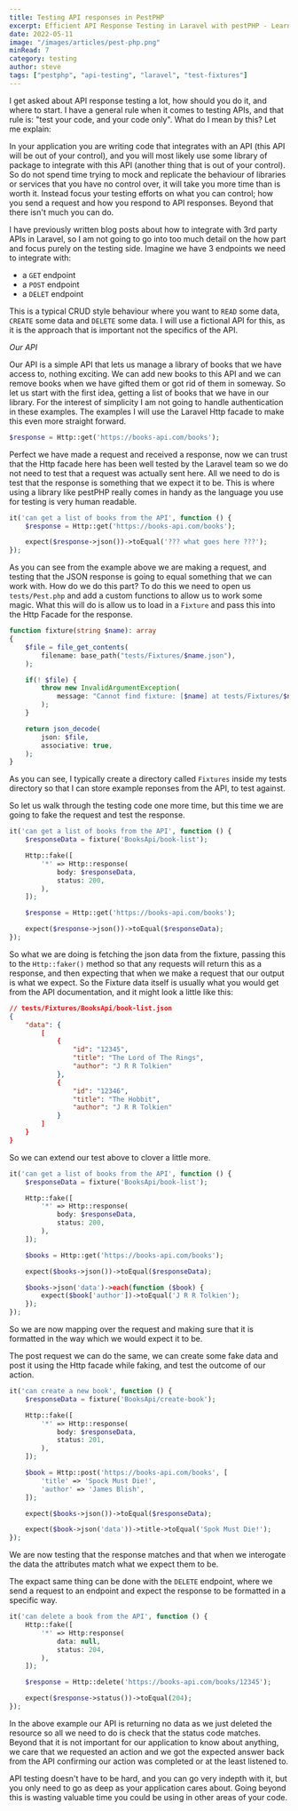 ```yaml
---
title: Testing API responses in PestPHP
excerpt: Efficient API Response Testing in Laravel with pestPHP - Learn to test Laravel API responses effectively using pestPHP and fixtures.
date: 2022-05-11
image: "/images/articles/pest-php.png"
minRead: 7
category: testing
author: steve
tags: ["pestphp", "api-testing", "laravel", "test-fixtures"]
---
```


I get asked about API response testing a lot, how should you do it, and where to start. I have a general rule when it comes to testing APIs, and that rule is: "test your code, and your code only". What do I mean by this? Let me explain:

In your application you are writing code that integrates with an API (this API will be out of your control), and you will most likely use some library of package to integrate with this API (another thing that is out of your control). So do not spend time trying to mock and replicate the behaviour of libraries or services that you have no control over, it will take you more time than is worth it. Instead focus your testing efforts on what you can control; how you send a request and how you respond to API responses. Beyond that there isn't much you can do.

I have previously written blog posts about how to integrate with 3rd party APIs in Laravel, so I am not going to go into too much detail on the how part and focus purely on the testing side. Imagine we have 3 endpoints we need to integrate with:

- a `GET` endpoint
- a `POST` endpoint
- a `DELET` endpoint

This is a typical CRUD style behaviour where you want to `READ` some data, `CREATE` some data and `DELETE` some data. I will use a fictional API for this, as it is the approach that is important not the specifics of the API.

*Our API*

Our API is a simple API that lets us manage a library of books that we have access to, nothing exciting. We can add new books to this API and we can remove books when we have gifted them or got rid of them in someway. So let us start with the first idea, getting a list of books that we have in our library. For the interest of simplicity I am not going to handle authentication in these examples. The examples I will use the Laravel Http facade to make this even more straight forward.

```php
$response = Http::get('https://books-api.com/books');
```

Perfect we have made a request and received a response, now we can trust that the Http facade here has been well tested by the Laravel team so we do not need to test that a request was actually sent here. All we need to do is test that the response is something that we expect it to be. This is where using a library like pestPHP really comes in handy as the language you use for testing is very human readable.

```php
it('can get a list of books from the API', function () {
    $response = Http::get('https://books-api.com/books');

    expect($response->json())->toEqual('??? what goes here ???');
});
```

As you can see from the example above we are making a request, and testing that the JSON response is going to equal something that we can work with. How do we do this part? To do this we need to open us `tests/Pest.php` and add a custom functions to allow us to work some magic. What this will do is allow us to load in a `Fixture` and pass this into the Http Facade for the response.

```php
function fixture(string $name): array
{
    $file = file_get_contents(
        filename: base_path("tests/Fixtures/$name.json"),
    );

    if(! $file) {
        throw new InvalidArgumentException(
            message: "Cannot find fixture: [$name] at tests/Fixtures/$name.json",
        );
    }

    return json_decode(
        json: $file,
        associative: true,
    );
}
```

As you can see, I typically create a directory called `Fixtures` inside my tests directory so that I can store example reponses from the API, to test against.

So let us walk through the testing code one more time, but this time we are going to fake the request and test the response.

```php
it('can get a list of books from the API', function () {
    $responseData = fixture('BooksApi/book-list');

    Http::fake([
        '*' => Http::response(
            body: $responseData,
            status: 200,
        ),
    ]);

    $response = Http::get('https://books-api.com/books');

    expect($response->json())->toEqual($responseData);
});
```

So what we are doing is fetching the json data from the fixture, passing this to the `Http::faker()` method so that any requests will return this as a response, and then expecting that when we make a request that our output is what we expect. So the Fixture data itself is usually what you would get from the API documentation, and it might look a little like this:

```json
// tests/Fixtures/BooksApi/book-list.json
{
    "data": {
        [
            {
                "id": "12345",
                "title": "The Lord of The Rings",
                "author": "J R R Tolkien"
            },
            {
                "id": "12346",
                "title": "The Hobbit",
                "author": "J R R Tolkien"
            }
        ]
    }
}
```

So we can extend our test above to clover a little more.

```php
it('can get a list of books from the API', function () {
    $responseData = fixture('BooksApi/book-list');

    Http::fake([
        '*' => Http::response(
            body: $responseData,
            status: 200,
        ),
    ]);

    $books = Http::get('https://books-api.com/books');

    expect($books->json())->toEqual($responseData);

    $books->json('data')->each(function ($book) {
        expect($book['author'])->toEqual('J R R Tolkien');
    });
});
```

So we are now mapping over the request and making sure that it is formatted in the way which we would expect it to be.

The post request we can do the same, we can create some fake data and post it using the Http facade while faking, and test the outcome of our action.

```php
it('can create a new book', function () {
    $responseData = fixture('BooksApi/create-book');

    Http::fake([
        '*' => Http::response(
            body: $responseData,
            status: 201,
        ),
    ]);

    $book = Http::post('https://books-api.com/books', [
        'title' => 'Spock Must Die!',
        'author' => 'James Blish',
    ]);

    expect($books->json())->toEqual($responseData);

    expect($book->json('data'))->title->toEqual('Spok Must Die!');
});
```

We are now testing that the response matches and that when we interogate the data the attributes match what we expect them to be.

The expact same thing can be done with the `DELETE` endpoint, where we send a request to an endpoint and expect the response to be formatted in a specific way.

```php
it('can delete a book from the API', function () {
    Http::fake([
        '*' => Http:response(
            data: null,
            status: 204,
        ),
    ]);

    $response = Http::delete('https://books-api.com/books/12345');

    expect($response->status())->toEqual(204);
});
```

In the above example our API is returning no data as we just deleted the resource so all we need to do is check that the status code matches. Beyond that it is not important for our application to know about anything, we care that we requested an action and we got the expected answer back from the API confirming our action was completed or at the least listened to.

API testing doesn't have to be hard, and you can go very indepth with it, but you only need to go as deep as your application cares about. Going beyond this is wasting valuable time you could be using in other areas of your code.
